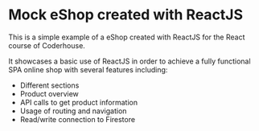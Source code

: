 # Mock eShop created with ReactJS
This is a simple example of a eShop created with ReactJS for the React course of Coderhouse.

It showcases a basic use of ReactJS in order to achieve a fully functional SPA online shop with several features including:
* Different sections
* Product overview
* API calls to get product information
* Usage of routing and navigation
* Read/write connection to Firestore